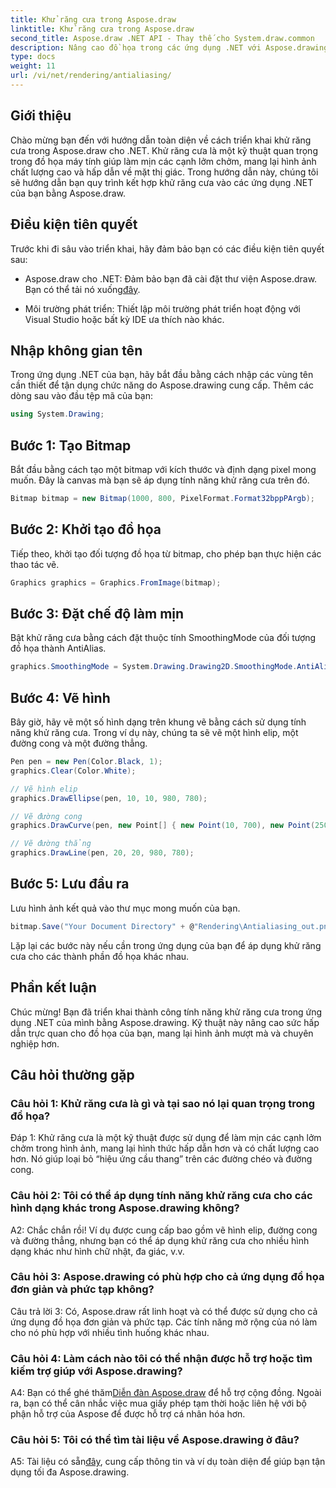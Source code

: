 ```yaml
---
title: Khử răng cưa trong Aspose.draw
linktitle: Khử răng cưa trong Aspose.draw
second_title: Aspose.draw .NET API - Thay thế cho System.draw.common
description: Nâng cao đồ họa trong các ứng dụng .NET với Aspose.drawing. Thực hiện khử răng cưa cho các cạnh mịn. Thực hiện theo hướng dẫn từng bước của chúng tôi.
type: docs
weight: 11
url: /vi/net/rendering/antialiasing/
---
```

## Giới thiệu

Chào mừng bạn đến với hướng dẫn toàn diện về cách triển khai khử răng cưa trong Aspose.draw cho .NET. Khử răng cưa là một kỹ thuật quan trọng trong đồ họa máy tính giúp làm mịn các cạnh lởm chởm, mang lại hình ảnh chất lượng cao và hấp dẫn về mặt thị giác. Trong hướng dẫn này, chúng tôi sẽ hướng dẫn bạn quy trình kết hợp khử răng cưa vào các ứng dụng .NET của bạn bằng Aspose.draw.

## Điều kiện tiên quyết

Trước khi đi sâu vào triển khai, hãy đảm bảo bạn có các điều kiện tiên quyết sau:

-  Aspose.draw cho .NET: Đảm bảo bạn đã cài đặt thư viện Aspose.draw. Bạn có thể tải nó xuống[đây](https://releases.aspose.com/drawing/net/).

- Môi trường phát triển: Thiết lập môi trường phát triển hoạt động với Visual Studio hoặc bất kỳ IDE ưa thích nào khác.

## Nhập không gian tên

Trong ứng dụng .NET của bạn, hãy bắt đầu bằng cách nhập các vùng tên cần thiết để tận dụng chức năng do Aspose.drawing cung cấp. Thêm các dòng sau vào đầu tệp mã của bạn:

```csharp
using System.Drawing;
```

## Bước 1: Tạo Bitmap

Bắt đầu bằng cách tạo một bitmap với kích thước và định dạng pixel mong muốn. Đây là canvas mà bạn sẽ áp dụng tính năng khử răng cưa trên đó.

```csharp
Bitmap bitmap = new Bitmap(1000, 800, PixelFormat.Format32bppPArgb);
```

## Bước 2: Khởi tạo đồ họa

Tiếp theo, khởi tạo đối tượng đồ họa từ bitmap, cho phép bạn thực hiện các thao tác vẽ.

```csharp
Graphics graphics = Graphics.FromImage(bitmap);
```

## Bước 3: Đặt chế độ làm mịn

Bật khử răng cưa bằng cách đặt thuộc tính SmoothingMode của đối tượng đồ họa thành AntiAlias.

```csharp
graphics.SmoothingMode = System.Drawing.Drawing2D.SmoothingMode.AntiAlias;
```

## Bước 4: Vẽ hình

Bây giờ, hãy vẽ một số hình dạng trên khung vẽ bằng cách sử dụng tính năng khử răng cưa. Trong ví dụ này, chúng ta sẽ vẽ một hình elip, một đường cong và một đường thẳng.

```csharp
Pen pen = new Pen(Color.Black, 1);
graphics.Clear(Color.White);

// Vẽ hình elip
graphics.DrawEllipse(pen, 10, 10, 980, 780);

// Vẽ đường cong
graphics.DrawCurve(pen, new Point[] { new Point(10, 700), new Point(250, 500), new Point(500, 10), new Point(750, 500), new Point(990, 700) });

// Vẽ đường thẳng
graphics.DrawLine(pen, 20, 20, 980, 780);
```

## Bước 5: Lưu đầu ra

Lưu hình ảnh kết quả vào thư mục mong muốn của bạn.

```csharp
bitmap.Save("Your Document Directory" + @"Rendering\Antialiasing_out.png");
```

Lặp lại các bước này nếu cần trong ứng dụng của bạn để áp dụng khử răng cưa cho các thành phần đồ họa khác nhau.

## Phần kết luận

Chúc mừng! Bạn đã triển khai thành công tính năng khử răng cưa trong ứng dụng .NET của mình bằng Aspose.drawing. Kỹ thuật này nâng cao sức hấp dẫn trực quan cho đồ họa của bạn, mang lại hình ảnh mượt mà và chuyên nghiệp hơn.

## Câu hỏi thường gặp

### Câu hỏi 1: Khử răng cưa là gì và tại sao nó lại quan trọng trong đồ họa?

Đáp 1: Khử răng cưa là một kỹ thuật được sử dụng để làm mịn các cạnh lởm chởm trong hình ảnh, mang lại hình thức hấp dẫn hơn và có chất lượng cao hơn. Nó giúp loại bỏ “hiệu ứng cầu thang” trên các đường chéo và đường cong.

### Câu hỏi 2: Tôi có thể áp dụng tính năng khử răng cưa cho các hình dạng khác trong Aspose.drawing không?

A2: Chắc chắn rồi! Ví dụ được cung cấp bao gồm vẽ hình elip, đường cong và đường thẳng, nhưng bạn có thể áp dụng khử răng cưa cho nhiều hình dạng khác như hình chữ nhật, đa giác, v.v.

### Câu hỏi 3: Aspose.drawing có phù hợp cho cả ứng dụng đồ họa đơn giản và phức tạp không?

Câu trả lời 3: Có, Aspose.draw rất linh hoạt và có thể được sử dụng cho cả ứng dụng đồ họa đơn giản và phức tạp. Các tính năng mở rộng của nó làm cho nó phù hợp với nhiều tình huống khác nhau.

### Câu hỏi 4: Làm cách nào tôi có thể nhận được hỗ trợ hoặc tìm kiếm trợ giúp với Aspose.drawing?

 A4: Bạn có thể ghé thăm[Diễn đàn Aspose.draw](https://forum.aspose.com/c/diagram/17) để hỗ trợ cộng đồng. Ngoài ra, bạn có thể cân nhắc việc mua giấy phép tạm thời hoặc liên hệ với bộ phận hỗ trợ của Aspose để được hỗ trợ cá nhân hóa hơn.

### Câu hỏi 5: Tôi có thể tìm tài liệu về Aspose.drawing ở đâu?

 A5: Tài liệu có sẵn[đây](https://reference.aspose.com/drawing/net/), cung cấp thông tin và ví dụ toàn diện để giúp bạn tận dụng tối đa Aspose.drawing.